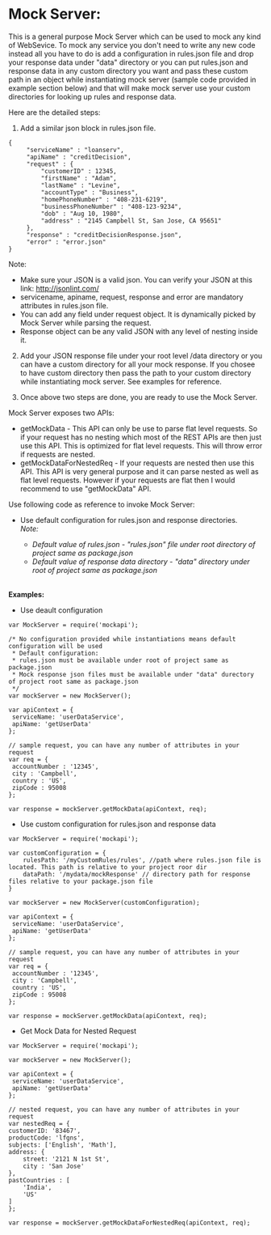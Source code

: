 Mock Server:
============

This is a general purpose Mock Server which can be used to mock any kind of WebSevice. To mock any service you don't need to write any new code instead all you have to do is add a configuration in rules.json file and drop your response data under "data" directory or you can put rules.json and response data in any custom directory you want and pass these custom path in an object while instantiating mock server (sample code provided in example section below) and that will make mock server use your custom directories for looking up rules and response data.

Here are the detailed steps:

1) Add a similar json block in rules.json file.

```
{
     "serviceName" : "loanserv",
     "apiName" : "creditDecision",
     "request" : {
         "customerID" : 12345,
         "firstName" : "Adam",
         "lastName" : "Levine",
         "accountType" : "Business",
         "homePhoneNumber" : "408-231-6219",
         "businessPhoneNumber" : "408-123-9234",
         "dob" : "Aug 10, 1980",
         "address" : "2145 Campbell St, San Jose, CA 95651"
     },
     "response" : "creditDecisionResponse.json",
     "error" : "error.json"
}
```
        
Note:
- Make sure your JSON is a valid json. You can verify your JSON at this link: http://jsonlint.com/
- servicename, apiname, request, response and error are mandatory attributes in rules.json file.
- You can add any field under request object. It is dynamically picked by Mock Server while parsing the request.
- Response object can be any valid JSON with any level of nesting inside it.

2) Add your JSON response file under your root level /data directory or you can have a custom directory for all your mock response. If you chosee to have custom directory then pass the path to your custom directory while instantiating mock server. See examples for reference.

3) Once above two steps are done, you are ready to use the Mock Server. 

Mock Server exposes two APIs:
- getMockData - This API can only be use to parse flat level requests. So if your request has no nesting which most of the REST APIs are then just use this API. This is optimized for flat level requests. This will throw error if requests are nested.
- getMockDataForNestedReq - If your requests are nested then use this API. This API is very general purpose and it can parse nested as well as flat level requests. However if your requests are flat then I would recommend to use "getMockData" API.

Use following code as reference to invoke Mock Server:

- Use default configuration for rules.json and response directories.<br>
<i>Note: 
     - Default value of rules.json - "rules.json" file under root directory of project same as package.json
     - Default value of response data directory - "data" directory under root of project same as package.json
</i>
<br>
<b>Examples:</b>

- Use deault configuration
```
var MockServer = require('mockapi');

/* No configuration provided while instantiations means default configuration will be used
 * Default configuration:
 * rules.json must be available under root of project same as package.json
 * Mock response json files must be available under "data" durectory of project root same as package.json
 */
var mockServer = new MockServer();

var apiContext = {
 serviceName: 'userDataService',
 apiName: 'getUserData'
};

// sample request, you can have any number of attributes in your request
var req = {
 accountNumber : '12345',
 city : 'Campbell',
 country : 'US',
 zipCode : 95008
};

var response = mockServer.getMockData(apiContext, req);
```

- Use custom configuration for rules.json and response data
```
var MockServer = require('mockapi');

var customConfiguration = {
    rulesPath: '/myCustomRules/rules', //path where rules.json file is located. This path is relative to your project roor dir
    dataPath: '/mydata/mockResponse' // directory path for response files relative to your package.json file
}

var mockServer = new MockServer(customConfiguration);

var apiContext = {
 serviceName: 'userDataService',
 apiName: 'getUserData'
};

// sample request, you can have any number of attributes in your request
var req = {
 accountNumber : '12345',
 city : 'Campbell',
 country : 'US',
 zipCode : 95008
};

var response = mockServer.getMockData(apiContext, req);
```

- Get Mock Data for Nested Request
```
var MockServer = require('mockapi');

var mockServer = new MockServer();

var apiContext = {
 serviceName: 'userDataService',
 apiName: 'getUserData'
};

// nested request, you can have any number of attributes in your request
var nestedReq = {
customerID: '83467',
productCode: 'lfgns',
subjects: ['English', 'Math'],
address: {
    street: '2121 N 1st St',
    city : 'San Jose'
},
pastCountries : [
    'India',
    'US'
]
};

var response = mockServer.getMockDataForNestedReq(apiContext, req);
```
